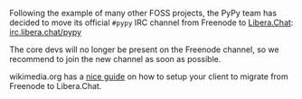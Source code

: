 <!--
.. title: #pypy IRC moves to Libera.Chat
.. slug: pypy-irc-moves-to-libera-chat
.. date: 2021-05-31 10:00:00 UTC
.. author: Antonio Cuni
.. tags:
.. category:
.. link:
.. description:
.. type: text
-->

Following the example of many other FOSS projects, the PyPy team has
decided to move its official ``#pypy`` IRC channel from Freenode to
[Libera.Chat](https://libera.chat/): [irc.libera.chat/pypy](irc://irc.libera.chat/pypy)

The core devs will no longer be present on the Freenode channel, so we recommend to
join the new channel as soon as possible.

wikimedia.org has a
[nice guide](https://meta.wikimedia.org/wiki/IRC/Migrating_to_Libera_Chat) on
how to setup your client to migrate from Freenode to Libera.Chat.

<!--TEASER_END-->
